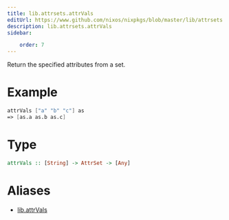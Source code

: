 ```yaml
---
title: lib.attrsets.attrVals
editUrl: https://www.github.com/nixos/nixpkgs/blob/master/lib/attrsets.nix#L296C5
description: lib.attrsets.attrVals
sidebar:

    order: 7
---
```


Return the specified attributes from a set.

# Example

```nix
attrVals ["a" "b" "c"] as
=> [as.a as.b as.c]
```

# Type

```haskell
attrVals :: [String] -> AttrSet -> [Any]
```


# Aliases

- [lib.attrVals](reference/lib/lib-attrVals)


